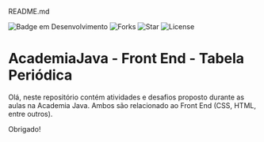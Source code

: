 README.md

![Badge em Desenvolvimento](https://img.shields.io/github/issues/vsouzadev/AcademiaJava-FrontEnd)
![Forks](https://img.shields.io/github/forks/vsouzadev/AcademiaJava-FrontEnd)
![Star](https://img.shields.io/github/forks/vsouzadev/AcademiaJava-FrontEnd)
![License](https://img.shields.io/github/license/vsouzadev/AcademiaJava-FrontEnd)

<p><h1 align="left">AcademiaJava - Front End - Tabela Periódica</h1></p>

<p>Olá, neste repositório contém atividades e desafios proposto durante as aulas na Academia Java. Ambos são relacionado ao Front End (CSS, HTML, entre outros).

<p>Obrigado!

